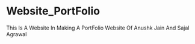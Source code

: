 # Website_PortFolio
This Is A Website In Making
A PortFolio Website Of Anushk Jain And Sajal Agrawal
